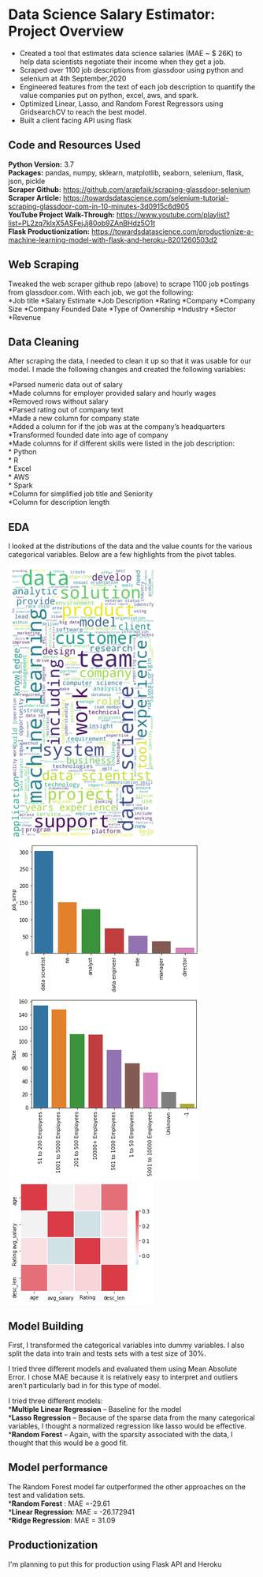 # Data Science Salary Estimator: Project Overview 
* Created a tool that estimates data science salaries (MAE ~ $ 26K) to help data scientists negotiate their income when they get a job.
* Scraped over 1100 job descriptions from glassdoor using python and selenium at 4th September,2020
* Engineered features from the text of each job description to quantify the value companies put on python, excel, aws, and spark. 
* Optimized Linear, Lasso, and Random Forest Regressors using GridsearchCV to reach the best model. 
* Built a client facing API using flask 

## Code and Resources Used 
**Python Version:** 3.7  
**Packages:** pandas, numpy, sklearn, matplotlib, seaborn, selenium, flask, json, pickle  
**Scraper Github:** https://github.com/arapfaik/scraping-glassdoor-selenium  
**Scraper Article:** https://towardsdatascience.com/selenium-tutorial-scraping-glassdoor-com-in-10-minutes-3d0915c6d905 <br>
**YouTube Project Walk-Through:** https://www.youtube.com/playlist?list=PL2zq7klxX5ASFejJj80ob9ZAnBHdz5O1t  
**Flask Productionization:** https://towardsdatascience.com/productionize-a-machine-learning-model-with-flask-and-heroku-8201260503d2


## Web Scraping
Tweaked the web scraper github repo (above) to scrape 1100 job postings from glassdoor.com. With each job, we got the following: <br>
*Job title
*Salary Estimate
*Job Description
*Rating
*Company 
*Company Size
*Company Founded Date
*Type of Ownership 
*Industry
*Sector
*Revenue 

## Data Cleaning
After scraping the data, I needed to clean it up so that it was usable for our model. I made the following changes and created the following variables:<br>

*Parsed numeric data out of salary <br>
*Made columns for employer provided salary and hourly wages <br>
*Removed rows without salary <br>
*Parsed rating out of company text <br>
*Made a new column for company state <br>
*Added a column for if the job was at the company’s headquarters <br>
*Transformed founded date into age of company <br>
*Made columns for if different skills were listed in the job description:<br>
    * Python  
    * R  
    * Excel  
    * AWS  
    * Spark <br>
*Column for simplified job title and Seniority <br>
*Column for description length 

## EDA
I looked at the distributions of the data and the value counts for the various categorical variables. Below are a few highlights from the pivot tables. 

![alt text](https://raw.githubusercontent.com/Shaon2221/Data-Science-Job-Analysis/master/Images/word_cloud.png "skill word cloud")
![alt text](https://raw.githubusercontent.com/Shaon2221/Data-Science-Job-Analysis/master/Images/job_by_title.png "job by title")
![alt text](https://raw.githubusercontent.com/Shaon2221/Data-Science-Job-Analysis/master/Images/ds_by_comp_size.png "datascientists by company size")
![alt text](https://raw.githubusercontent.com/Shaon2221/Data-Science-Job-Analysis/master/Images/corr.png "Correlations")

## Model Building 

First, I transformed the categorical variables into dummy variables. I also split the data into train and tests sets with a test size of 30%.   

I tried three different models and evaluated them using Mean Absolute Error. I chose MAE because it is relatively easy to interpret and outliers aren’t particularly bad in for this type of model.   

I tried three different models: <br>
***Multiple Linear Regression** – Baseline for the model <br>
***Lasso Regression** – Because of the sparse data from the many categorical variables, I thought a normalized regression like lasso would be effective. <br>
***Random Forest** – Again, with the sparsity associated with the data, I thought that this would be a good fit. 

## Model performance
The Random Forest model far outperformed the other approaches on the test and validation sets. <br>
***Random Forest** : MAE =-29.61 <br>
***Linear Regression**: MAE = -26.172941<br>
***Ridge Regression**: MAE = 31.09

## Productionization 
I'm planning to put this for production using Flask API and Heroku
